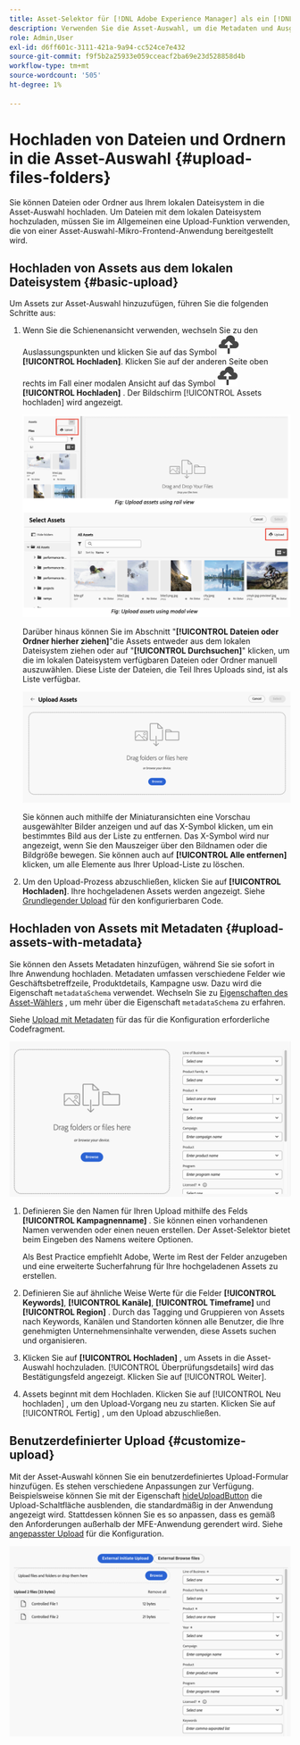 ```yaml
---
title: Asset-Selektor für [!DNL Adobe Experience Manager] als ein [!DNL Cloud Service]
description: Verwenden Sie die Asset-Auswahl, um die Metadaten und Ausgabeformate von Assets in Ihrer Anwendung zu suchen, zu suchen und abzurufen.
role: Admin,User
exl-id: d6ff601c-3111-421a-9a94-cc524ce7e432
source-git-commit: f9f5b2a25933e059cceacf2ba69e23d528858d4b
workflow-type: tm+mt
source-wordcount: '505'
ht-degree: 1%

---
```


# Hochladen von Dateien und Ordnern in die Asset-Auswahl {#upload-files-folders}

Sie können Dateien oder Ordner aus Ihrem lokalen Dateisystem in die Asset-Auswahl hochladen. Um Dateien mit dem lokalen Dateisystem hochzuladen, müssen Sie im Allgemeinen eine Upload-Funktion verwenden, die von einer Asset-Auswahl-Mikro-Frontend-Anwendung bereitgestellt wird.

## Hochladen von Assets aus dem lokalen Dateisystem {#basic-upload}

Um Assets zur Asset-Auswahl hinzuzufügen, führen Sie die folgenden Schritte aus:

1. Wenn Sie die Schienenansicht verwenden, wechseln Sie zu den Auslassungspunkten und klicken Sie auf das Symbol ![Hochladen](assets/upload-icon.svg) **[!UICONTROL Hochladen]**. Klicken Sie auf der anderen Seite oben rechts im Fall einer modalen Ansicht auf das Symbol ![Hochladen](assets/upload-icon.svg) **[!UICONTROL Hochladen]** . Der Bildschirm [!UICONTROL Assets hochladen] wird angezeigt.

   ![Hochladen von Assets in die Asset-Auswahl](assets/upload-assets.png)

   Darüber hinaus können Sie im Abschnitt &quot;**[!UICONTROL Dateien oder Ordner hierher ziehen]**&quot;die Assets entweder aus dem lokalen Dateisystem ziehen oder auf &quot;**[!UICONTROL Durchsuchen]**&quot; klicken, um die im lokalen Dateisystem verfügbaren Dateien oder Ordner manuell auszuwählen. Diese Liste der Dateien, die Teil Ihres Uploads sind, ist als Liste verfügbar.

   ![Einfache Upload von Assets in die Asset-Auswahl](assets/basic-upload.png)

   Sie können auch mithilfe der Miniaturansichten eine Vorschau ausgewählter Bilder anzeigen und auf das X-Symbol klicken, um ein bestimmtes Bild aus der Liste zu entfernen. Das X-Symbol wird nur angezeigt, wenn Sie den Mauszeiger über den Bildnamen oder die Bildgröße bewegen. Sie können auch auf **[!UICONTROL Alle entfernen]** klicken, um alle Elemente aus Ihrer Upload-Liste zu löschen.

1. Um den Upload-Prozess abzuschließen, klicken Sie auf **[!UICONTROL Hochladen]**. Ihre hochgeladenen Assets werden angezeigt. Siehe [Grundlegender Upload](/help/assets/asset-selector-customization.md#basic-upload) für den konfigurierbaren Code.

## Hochladen von Assets mit Metadaten {#upload-assets-with-metadata}

Sie können den Assets Metadaten hinzufügen, während Sie sie sofort in Ihre Anwendung hochladen. Metadaten umfassen verschiedene Felder wie Geschäftsbetreffzeile, Produktdetails, Kampagne usw. Dazu wird die Eigenschaft `metadataSchema` verwendet. Wechseln Sie zu [Eigenschaften des Asset-Wählers](/help/assets/asset-selector-properties.md) , um mehr über die Eigenschaft `metadataSchema` zu erfahren.

Siehe [Upload mit Metadaten](/help/assets/asset-selector-customization.md#upload-with-metadata) für das für die Konfiguration erforderliche Codefragment.

![ Hochladen von Assets mit Metadaten](assets/upload-with-metadata.png)

1. Definieren Sie den Namen für Ihren Upload mithilfe des Felds **[!UICONTROL Kampagnenname]** . Sie können einen vorhandenen Namen verwenden oder einen neuen erstellen. Der Asset-Selektor bietet beim Eingeben des Namens weitere Optionen.

   Als Best Practice empfiehlt Adobe, Werte im Rest der Felder anzugeben und eine erweiterte Sucherfahrung für Ihre hochgeladenen Assets zu erstellen.

1. Definieren Sie auf ähnliche Weise Werte für die Felder **[!UICONTROL Keywords]**, **[!UICONTROL Kanäle]**, **[!UICONTROL Timeframe]** und **[!UICONTROL Region]** . Durch das Tagging und Gruppieren von Assets nach Keywords, Kanälen und Standorten können alle Benutzer, die Ihre genehmigten Unternehmensinhalte verwenden, diese Assets suchen und organisieren.

1. Klicken Sie auf **[!UICONTROL Hochladen]** , um Assets in die Asset-Auswahl hochzuladen. [!UICONTROL Überprüfungsdetails] wird das Bestätigungsfeld angezeigt. Klicken Sie auf [!UICONTROL Weiter].

1. Assets beginnt mit dem Hochladen. Klicken Sie auf [!UICONTROL Neu hochladen] , um den Upload-Vorgang neu zu starten. Klicken Sie auf [!UICONTROL Fertig] , um den Upload abzuschließen.


## Benutzerdefinierter Upload {#customize-upload}

Mit der Asset-Auswahl können Sie ein benutzerdefiniertes Upload-Formular hinzufügen. Es stehen verschiedene Anpassungen zur Verfügung. Beispielsweise können Sie mit der Eigenschaft [hideUploadButton](/help/assets/asset-selector-properties.md) die Upload-Schaltfläche ausblenden, die standardmäßig in der Anwendung angezeigt wird. Stattdessen können Sie es so anpassen, dass es gemäß den Anforderungen außerhalb der MFE-Anwendung gerendert wird. Siehe [angepasster Upload](/help/assets/asset-selector-customization.md#customized-upload) für die Konfiguration.

![ Benutzerdefinierter Upload](assets/customized-upload.png)
